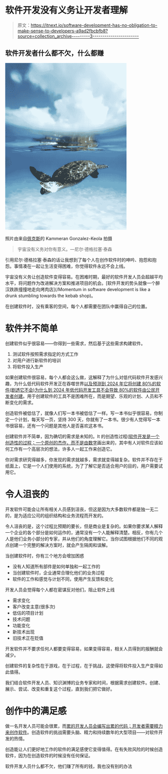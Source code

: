 # 软件开发没有义务让开发者理解

> 原文：<https://itnext.io/software-development-has-no-obligation-to-make-sense-to-developers-a9ad2fbcbfb8?source=collection_archive---------3----------------------->

## 软件开发者什么都不欠，什么都赚

![](img/07d102523613a420d2e6f927ca877129.png)

照片由来自[佩克斯](https://www.pexels.com/photo/turtle-swimming-in-blue-clear-sea-7925841/?utm_content=attributionCopyText&utm_medium=referral&utm_source=pexels)的 Kammeran Gonzalez-Keola 拍摄

> 宇宙没有义务对你有意义。—尼尔·德格拉塞·泰森

引用尼尔·德格拉塞·泰森的话让我想到了每个人在创作软件时的呻吟、抱怨和抱怨。事情凑在一起让生活变得困难，你觉得软件永远不会上线。

宇宙没有义务让创造软件变得容易。在困难时期，最好的软件开发人员会超越平均水平，将问题作为改进解决方案和推进项目的机会。[软件开发的势头就像一个醉汉跌跌撞撞地走向烤肉店](/Momentum in software development is like a drunk stumbling towards the kebab shop)。

在创建软件时，没有乘客的空间，每个人都需要在团队中赢得自己的位置。

# **软件并不简单**

创建软件似乎很容易——你得到一些需求，然后基于这些需求构建软件。

1.  测试软件按照需求指定的方式工作
2.  对用户进行新软件的培训
3.  将软件投入生产

如果创建软件很容易，每个人都会这么做，这解释了为什么对低代码软件开发感兴趣，为什么低代码软件开发正在吞噬世界[以及预测到 2024 年它将创建 80%的软件(剧透它不会)](https://blog.devgenius.io/why-low-code-software-development-is-eating-the-world-ca5d9644a821)[为什么到 2024 年低代码开发工具不会导致 80%的软件由公民开发者创建](https://blog.devgenius.io/why-low-code-development-tools-will-not-result-in-80-of-software-being-created-by-citizen-ad6143a60e48)。用于创建软件的工具不是困难所在，而是期望、乐观的计划、人员和不断变化的需求。

创造软件被低估了，就像人们写一本书被低估了一样。写一本书似乎很容易，你制定一个计划，每天写一页，坚持 300 天，你就有了一本书。很少有人觉得写一本书很容易，还有一个问题是其他人是否喜欢这本书。

创建软件并不简单，因为确切的需求是未知的。It 的创造性过程([软件开发是一个创造性的过程；一个原创的杰作，而不是由数字](https://blog.devgenius.io/software-development-is-a-creative-process-an-original-masterpiece-not-a-paint-by-numbers-1700e05e6d7b)画出来的，其中有人对软件应该如何工作有一个高层次的想法，许多人一起工作来创造它。

你对需求研究得越多，你发现的需求就越多，需求就变得越复杂。软件并不存在于纸面上，它是一个人们使用的系统，为了了解它是否适合用户的目的，用户需要试用它。

# **令人沮丧的**

开发软件可能会让所有相关人员感到沮丧，但这是因为大多数软件都是独一无二的，是为适应公司的组织结构和业务流程而开发的。

令人沮丧的是，这个过程比预期的要长，但是商业是复杂的。如果你要求某人解释一个企业的各个部分是如何运作的，通常没有一个人能解释清楚。相反，你有几个人是他们业务小部分的专家，并从他们的角度理解它。当你试图根据他们不同的观点创建一个完整的解决方案时，就会产生隔阂和误解。

当创建软件时，你有三个地方会增加困惑

*   没有人知道所有部件是如何单独和一起工作的
*   当创建软件时，企业通常合理化他们的业务过程
*   软件的工作和感觉与计划不同，使用产生反馈和变化

开发人员会觉得每个人都在密谋反对他们，阻止软件上线

*   需求变化
*   客户改变主意(很多次)
*   低估的项目计划
*   技术问题
*   功能变化
*   新技术出现
*   旧技术正在贬值

开发软件并不要求任何人都要变得容易，如果变得容易，相关人员得到的报酬就会减少。

创建软件的复杂性在于游戏，在于过程，在于挑战，这使得将软件投入生产变得如此值得。

我们结合软件开发人员、知识渊博的业务专家和时间，根据需求创建软件。创建、展示、尝试、改变和重复这个过程，直到我们把它做好。

# 创作中的满足感

做一名开发人员可能会很累，而[累的开发人员会编写出累的代码；开发者需要精力来创作软件](https://thehosk.medium.com/tired-developers-create-tired-code-developers-need-energy-to-create-great-software-7d8e798ad5ae)。创造软件的挑战需要头脑、精力和持续数年的大型项目——对软件开发的热情。

创造能让人们更好地工作的软件的满足感使它变得值得。在有失败风险的时候创造软件，因为在创造软件的时候没有任何保证。

软件开发人员什么都不欠，他们赚了所有的钱，我也没有别的办法